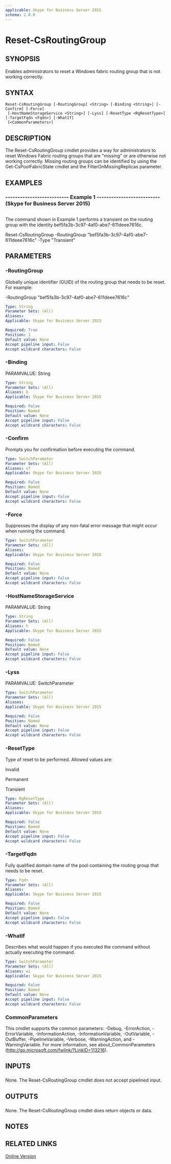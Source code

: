 ```yaml
---
applicable: Skype for Business Server 2015
schema: 2.0.0
---
```


# Reset-CsRoutingGroup

## SYNOPSIS
Enables administrators to reset a Windows fabric routing group that is not working correctly.

## SYNTAX

```
Reset-CsRoutingGroup [-RoutingGroup] <String> [-Binding <String>] [-Confirm] [-Force]
 [-HostNameStorageService <String>] [-Lyss] [-ResetType <RgResetType>] [-TargetFqdn <Fqdn>] [-WhatIf]
 [<CommonParameters>]
```

## DESCRIPTION
The Reset-CsRoutingGroup cmdlet provides a way for administrators to reset Windows Fabric routing groups that are "missing" or are otherwise not working correctly.
Missing routing groups can be identified by using the Get-CsPoolFabricState cmdlet and the FilterOnMissingReplicas parameter.

## EXAMPLES

### -------------------------- Example 1 -------------------------- (Skype for Business Server 2015)
```

```

The command shown in Example 1 performs a transient on the routing group with the identity bef5fa3b-3c97-4af0-abe7-611deee7616c.

Reset-CsRoutingGroup -RoutingGroup "bef5fa3b-3c97-4af0-abe7-611deee7616c" -Type "Transient"

## PARAMETERS

### -RoutingGroup
Globally unique identifier (GUID) of the routing group that needs to be reset.
For example:

-RoutingGroup "bef5fa3b-3c97-4af0-abe7-611deee7616c"

```yaml
Type: String
Parameter Sets: (All)
Aliases: 
Applicable: Skype for Business Server 2015

Required: True
Position: 1
Default value: None
Accept pipeline input: False
Accept wildcard characters: False
```

### -Binding
PARAMVALUE: String

```yaml
Type: String
Parameter Sets: (All)
Aliases: b
Applicable: Skype for Business Server 2015

Required: False
Position: Named
Default value: None
Accept pipeline input: False
Accept wildcard characters: False
```

### -Confirm
Prompts you for confirmation before executing the command.

```yaml
Type: SwitchParameter
Parameter Sets: (All)
Aliases: cf
Applicable: Skype for Business Server 2015

Required: False
Position: Named
Default value: None
Accept pipeline input: False
Accept wildcard characters: False
```

### -Force
Suppresses the display of any non-fatal error message that might occur when running the command.

```yaml
Type: SwitchParameter
Parameter Sets: (All)
Aliases: 
Applicable: Skype for Business Server 2015

Required: False
Position: Named
Default value: None
Accept pipeline input: False
Accept wildcard characters: False
```

### -HostNameStorageService
PARAMVALUE: String

```yaml
Type: String
Parameter Sets: (All)
Aliases: h
Applicable: Skype for Business Server 2015

Required: False
Position: Named
Default value: None
Accept pipeline input: False
Accept wildcard characters: False
```

### -Lyss
PARAMVALUE: SwitchParameter

```yaml
Type: SwitchParameter
Parameter Sets: (All)
Aliases: 
Applicable: Skype for Business Server 2015

Required: False
Position: Named
Default value: None
Accept pipeline input: False
Accept wildcard characters: False
```

### -ResetType
Type of reset to be performed.
Allowed values are:

Invalid

Permanent

Transient

```yaml
Type: RgResetType
Parameter Sets: (All)
Aliases: 
Applicable: Skype for Business Server 2015

Required: False
Position: Named
Default value: None
Accept pipeline input: False
Accept wildcard characters: False
```

### -TargetFqdn
Fully qualified domain name of the pool containing the routing group that needs to be reset.

```yaml
Type: Fqdn
Parameter Sets: (All)
Aliases: 
Applicable: Skype for Business Server 2015

Required: False
Position: Named
Default value: None
Accept pipeline input: False
Accept wildcard characters: False
```

### -WhatIf
Describes what would happen if you executed the command without actually executing the command.

```yaml
Type: SwitchParameter
Parameter Sets: (All)
Aliases: wi
Applicable: Skype for Business Server 2015

Required: False
Position: Named
Default value: None
Accept pipeline input: False
Accept wildcard characters: False
```

### CommonParameters
This cmdlet supports the common parameters: -Debug, -ErrorAction, -ErrorVariable, -InformationAction, -InformationVariable, -OutVariable, -OutBuffer, -PipelineVariable, -Verbose, -WarningAction, and -WarningVariable. For more information, see about_CommonParameters (http://go.microsoft.com/fwlink/?LinkID=113216).

## INPUTS

###  
None.
The Reset-CsRoutingGroup cmdlet does not accept pipelined input.

## OUTPUTS

###  
None.
The Reset-CsRoutingGroup cmdlet does return objects or data.

## NOTES

## RELATED LINKS

[Online Version](http://technet.microsoft.com/EN-US/library/9a02d648-18fe-49a0-8c06-8cafedeb9700(OCS.16).aspx)


